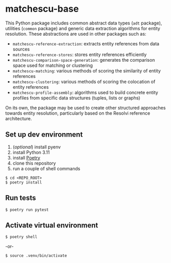 # matchescu-base

This Python package includes common abstract data types (`adt` package),
utilities (`common` package) and generic data extraction algorithms for entity
resolution.
These abstractions are used in other packages such as:

* `matchescu-reference-extraction`: extracts entity references from data sources
* `matchescu-reference-stores`: stores entity references efficiently
* `matchescu-comparison-space-generation`: generates the comparison space used
for matching or clustering
* `matchescu-matching`: various methods of scoring the similarity of entity
references
* `matchescu-clustering`: various methods of scoring the colocation of entity
references
* `matchescu-profile-assembly`: algorithms used to build concrete entity
profiles from specific data structures (tuples, lists or graphs)

On its own, the package may be used to create other structured approaches
towards entity resolution, particularly based on the Resolvi reference
architecture.

## Set up dev environment

1. (_optional_) install pyenv
2. install Python 3.11
3. install [Poetry](https://python-poetry.org)
4. clone this repository
5. run a couple of shell commands
```shell
$ cd <REPO_ROOT>
$ poetry install
```

## Run tests

```shell
$ poetry run pytest
```

## Activate virtual environment

```shell
$ poetry shell
```
-or-
```shell
$ source .venv/bin/activate
```
